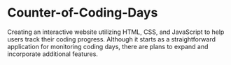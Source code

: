# Counter-of-Coding-Days
Creating an interactive website utilizing HTML, CSS, and JavaScript to help users track their coding progress. Although it starts as a straightforward application for monitoring coding days, there are plans to expand and incorporate additional features.
